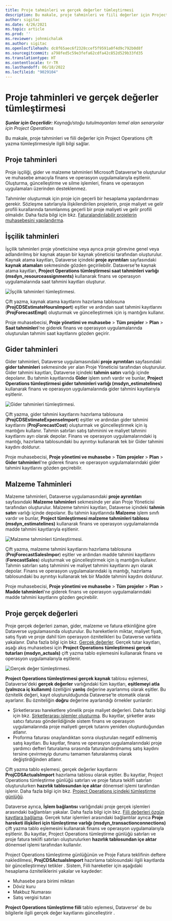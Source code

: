 ```yaml
---
title: Proje tahminleri ve gerçek değerler tümleştirmesi
description: Bu makale, proje tahminleri ve fiili değerler için Project Operations çift yazma tümleştirmesiyle ilgili bilgi sağlar.
author: sigitac
ms.date: 4/26/2021
ms.topic: article
ms.prod: ''
ms.reviewer: johnmichalak
ms.author: sigitac
ms.openlocfilehash: dc8f65aec6f2328ccef5f9591a0f4d9c792b0d8f
ms.sourcegitcommit: a798fed5c59e3fefa62cdfa42c852d529b33fd35
ms.translationtype: HT
ms.contentlocale: tr-TR
ms.lasthandoff: 06/18/2022
ms.locfileid: "9029104"
---
```

# <a name="project-estimates-and-actuals-integration"></a>Proje tahminleri ve gerçek değerler tümleştirmesi

_**Şunlar için Geçerlidir:** Kaynağı/stoğu tutulmayanları temel alan senaryolar için Project Operations_

Bu makale, proje tahminleri ve fiili değerler için Project Operations çift yazma tümleştirmesiyle ilgili bilgi sağlar.

## <a name="project-estimates"></a>Proje tahminleri

Proje işçiliği, gider ve malzeme tahminleri Microsoft Dataverse'te oluşturulur ve muhasebe amacıyla finans ve operasyon uygulamalarıyla eşitlenir. Oluşturma, güncelleştirme ve silme işlemleri, finans ve operasyon uygulamaları üzerinden desteklenmez.

Tahminler oluşturmak için proje için geçerli bir hesaplama yapılandırması gerekir. Sözleşme satırlarıyla ilişkilendirilen projelerin, proje maliyet ve gelir profili kurallarında tanımlanmış geçerli bir proje maliyeti ve gelir profili olmalıdır. Daha fazla bilgi için bkz. [Faturalandırılabilir projelerin muhasebesini yapılandırma](../project-accounting/configure-accounting-billable-projects.md#configure-project-cost-and-revenue-profile-rules).

## <a name="labor-estimates"></a>İşçilik tahminleri

İşçilik tahminleri proje yöneticisine veya ayrıca proje görevine genel veya adlandırılmış bir kaynak atayan bir kaynak yöneticisi tarafından oluşturulur. Kaynak atama kayıtları, Dataverse içindeki **proje ayrıntıları** sayfasındaki **kaynak atamaları** sekmesinde gözden geçirilebilir. Dataverse'te kaynak atama kayıtları, **Project Operations tümleştirmesi saat tahminleri varlığı (msdyn\_resourceassignments)** kullanarak finans ve operasyon uygulamalarında saat tahmini kayıtları oluşturur.

   ![İşçilik tahminleri tümleştirmesi.](./Media/DW4LaborEstimates.png)

Çift yazma, kaynak atama kayıtlarını hazırlama tablosuna (**ProjCDSEstimateHoursImport**) eşitler ve ardından saat tahmini kayıtlarını (**ProjForecastEmpl**) oluşturmak ve güncelleştirmek için iş mantığını kullanır.

Proje muhasebecisi, **Proje yönetimi ve muhasebe** > **Tüm projeler** > **Plan** > **Saat tahminleri**'ne giderek finans ve operasyon uygulamalarında oluşturulan tahmini saat kayıtlarını gözden geçirir.

## <a name="expense-estimates"></a>Gider tahminleri

Gider tahminleri, Dataverse uygulamasındaki **proje ayrıntıları** sayfasındaki **gider tahminleri** sekmesinde yer alan Proje Yöneticisi tarafından oluşturulur. Gider tahmini kayıtları, Dataverse içindeki **tahmin satırı** varlığı içinde depolanır. Bu tahmin kayıtlarında **Gider** işlem sınıfı vardır ve bunlar, **Project Operations tümleştirmesi gider tahminleri varlığı (msdyn\_estimatelines)** kullanarak finans ve operasyon uygulamalarında gider tahmini kayıtlarıyla eşitlenir.

   ![Gider tahminleri tümleştirmesi.](./Media/DW4ExpenseEstimates.png)

Çift yazma, gider tahmini kayıtlarını hazırlama tablosuna (**ProjCDSEstimateExpenseImport**) eşitler ve ardından gider tahmini kayıtlarını (**ProjForecastCost**) oluşturmak ve güncelleştirmek için iş mantığını kullanır. Tahmin satırları satış tahminini ve maliyet tahmini kayıtlarını ayrı olarak depolar. Finans ve operasyon uygulamalarındaki iş mantığı, hazırlama tablosundaki bu ayrıntıyı kullanarak tek bir Gider tahmini kaydını doldurur.

Proje muhasebecisi, **Proje yönetimi ve muhasebe** > **Tüm projeler** > **Plan** > **Gider tahminleri**'ne giderek finans ve operasyon uygulamalarındaki gider tahmini kayıtlarını gözden geçirebilir.

## <a name="material-estimates"></a>Malzeme Tahminleri

Malzeme tahminleri, Dataverse uygulamasındaki **proje ayrıntıları** sayfasındaki **Malzeme tahminleri** sekmesinde yer alan Proje Yöneticisi tarafından oluşturulur. Malzeme tahmini kayıtları, Dataverse içindeki **tahmin satırı** varlığı içinde depolanır. Bu tahmin kayıtlarında **Malzeme** işlem sınıfı vardır ve bunlar, **Project tümleştirmesi malzeme tahminleri tablosu (msdyn\_estimatelines)** kullanarak finans ve operasyon uygulamalarında madde tahmini kayıtlarıyla eşitlenir.

   ![Malzeme tahminleri tümleştirmesi.](./Media/DW4MaterialEstimates.png)

Çift yazma, malzeme tahmini kayıtlarını hazırlama tablosuna (**ProjForecastSalesImpor**) eşitler ve ardından madde tahmini kayıtlarını (**ForecastSales**) oluşturmak ve güncelleştirmek için iş mantığını kullanır. Tahmin satırları satış tahminini ve maliyet tahmini kayıtlarını ayrı olarak depolar. Finans ve operasyon uygulamalarındaki iş mantığı, hazırlama tablosundaki bu ayrıntıyı kullanarak tek bir Madde tahmini kaydını doldurur.

Proje muhasebecisi, **Proje yönetimi ve muhasebe** > **Tüm projeler** > **Plan** > **Madde tahminleri**'ne giderek finans ve operasyon uygulamalarındaki madde tahmini kayıtlarını gözden geçirebilir.

## <a name="project-actuals"></a>Proje gerçek değerleri

Proje gerçek değerleri zaman, gider, malzeme ve fatura etkinliğine göre Dataverse uygulamasında oluşturulur. Bu hareketlerin miktar, maliyet fiyatı, satış fiyatı ve proje dahil tüm operasyon öznitelikleri bu Dataverse varlıkta yakalanır. Daha fazla bilgi için bkz. [Gerçek değerler](../actuals/actuals-overview.md). Gerçek tutar kayıtları, aşağı akış muhasebesi için **Project Operations tümleştirmesi gerçek tutarları (msdyn\_actuals)** çift yazma tablo eşlemesini kullanarak finans ve operasyon uygulamalarıyla eşitlenir.

   ![Gerçek değer tümleştirmesi.](./Media/DW4Actuals.png)

**Project Operations tümleştirmesi gerçek kaynak** tablosu eşlemesi, Dataverse'deki **gerçek değerler** varlığındaki tüm kayıtları, **eşitlemeyi atla (yalnızca iç kullanım)** özelliğini **yanlış** değerine ayarlanmış olarak eşitler. Bu öznitelik değeri, kayıt oluşturulduğunda Dataverse'te otomatik olarak ayarlanır. Bu özniteliğin **doğru** değerine ayarlandığı örnekler şunlardır:

  - Şirketlerarası hareketlere yönelik proje maliyet değerleri. Daha fazla bilgi için bkz. [Şirketlerarası işlemler oluşturma](../project-accounting/create-intercompany-transactions.md). Bu kayıtlar, şirketler arası satıcı faturası gönderildiğinde sistem finans ve operasyon uygulamalarında proje maliyeti gerçek tutarını yeniden oluşturduğundan atlanır.
  - Proforma faturası onaylandıktan sonra oluşturulan negatif edilmemiş satış kayıtları. Bu kayıtlar, finans ve operasyon uygulamalarındaki proje yardımcı defteri faturalama sırasında faturalandırılmamış satış kaydını tersine çevirmeyip durumu tamamen faturalanmış olarak değiştirdiğinden atlanır.

Çift yazma tablo eşlemesi, gerçek değerler kayıtlarını **ProjCDSActualsImport** hazırlama tablosu olarak eşitler. Bu kayıtlar, Project Operations tümleştirme günlüğü satırları ve proje fatura teklifi satırları oluşturulurken **hazırlık tablosundan içe aktar** dönemsel işlemi tarafından işlenir. Daha fazla bilgi için bkz. [Project Operations içindeki tümleştirme günlüğü](../project-accounting/project-operations-integration-journal.md).

Dataverse ayrıca, **İşlem bağlantısı** varlığındaki proje gerçek işlemleri arasındaki bağlantıları yakalar. Daha fazla bilgi için bkz. [Fiili değerleri özgün kayıtlara bağlama](../actuals/linkingactuals.md). Gerçek tutar işlemleri arasındaki bağlantılar ayrıca **Proje hareketi ilişkileri için tümleştirme varlığı (msdyn\_transactionconnections)** çift yazma tablo eşlemesini kullanarak finans ve operasyon uygulamalarıyla eşitlenir. Bu kayıtlar, Project Operations tümleştirme günlüğü satırları ve proje fatura teklifi satırları oluşturulurken **hazırlık tablosundan içe aktar** dönemsel işlemi tarafından kullanılır.

Project Operations tümleştirme günlüğünün ve Proje Fatura teklifinin deftere nakledilmesi, **ProjCDSActualsImport** hazırlama tablosundaki ilgili kayıtlarda bir güncelleştirmeyi tetikler . Sistem, Fiili hareketler için aşağıdaki hesaplama özniteliklerini yakalar ve kaydeder:

- Muhasebe para birimi miktarı
- Döviz kuru
- Makbuz Numarası
- Satış vergisi tutarı

**Project Operations tümleştirme fiili** tablo eşlemesi, Dataverse' de bu bilgilerle ilgili gerçek değer kayıtlarını güncelleştirir .
